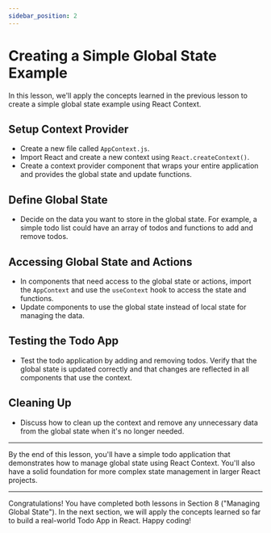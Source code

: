 ```yaml
---
sidebar_position: 2
---
```


# Creating a Simple Global State Example

In this lesson, we'll apply the concepts learned in the previous lesson to create a simple global state example using React Context.


## Setup Context Provider
   - Create a new file called `AppContext.js`.
   - Import React and create a new context using `React.createContext()`.
   - Create a context provider component that wraps your entire application and provides the global state and update functions.

## Define Global State
   - Decide on the data you want to store in the global state. For example, a simple todo list could have an array of todos and functions to add and remove todos.

## Accessing Global State and Actions
   - In components that need access to the global state or actions, import the `AppContext` and use the `useContext` hook to access the state and functions.
   - Update components to use the global state instead of local state for managing the data.

## Testing the Todo App
   - Test the todo application by adding and removing todos. Verify that the global state is updated correctly and that changes are reflected in all components that use the context.

## Cleaning Up
   - Discuss how to clean up the context and remove any unnecessary data from the global state when it's no longer needed.

---

By the end of this lesson, you'll have a simple todo application that demonstrates how to manage global state using React Context. You'll also have a solid foundation for more complex state management in larger React projects.

---

Congratulations! You have completed both lessons in Section 8 ("Managing Global State"). In the next section, we will apply the concepts learned so far to build a real-world Todo App in React. Happy coding!